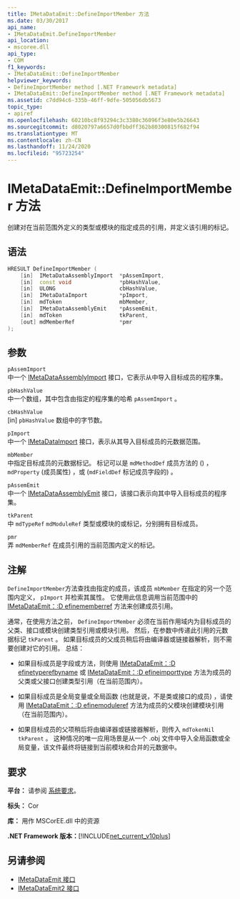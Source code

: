 ```yaml
---
title: IMetaDataEmit::DefineImportMember 方法
ms.date: 03/30/2017
api_name:
- IMetaDataEmit.DefineImportMember
api_location:
- mscoree.dll
api_type:
- COM
f1_keywords:
- IMetaDataEmit::DefineImportMember
helpviewer_keywords:
- DefineImportMember method [.NET Framework metadata]
- IMetaDataEmit::DefineImportMember method [.NET Framework metadata]
ms.assetid: c7dd94c6-335b-46ff-9dfe-505056db5673
topic_type:
- apiref
ms.openlocfilehash: 60210bc8f93294c3c3380c36096f3e80e5b26643
ms.sourcegitcommit: d8020797a6657d0fbbdff362b80300815f682f94
ms.translationtype: MT
ms.contentlocale: zh-CN
ms.lasthandoff: 11/24/2020
ms.locfileid: "95723254"
---
```

# <a name="imetadataemitdefineimportmember-method"></a>IMetaDataEmit::DefineImportMember 方法

创建对在当前范围外定义的类型或模块的指定成员的引用，并定义该引用的标记。  
  
## <a name="syntax"></a>语法  
  
```cpp  
HRESULT DefineImportMember (
    [in]  IMetaDataAssemblyImport  *pAssemImport,
    [in]  const void               *pbHashValue,
    [in]  ULONG                    cbHashValue,  
    [in]  IMetaDataImport          *pImport,
    [in]  mdToken                  mbMember,
    [in]  IMetaDataAssemblyEmit    *pAssemEmit,
    [in]  mdToken                  tkParent,
    [out] mdMemberRef              *pmr
);  
```  
  
## <a name="parameters"></a>参数  

 `pAssemImport`  
 中一个 [IMetaDataAssemblyImport](imetadataassemblyimport-interface.md) 接口，它表示从中导入目标成员的程序集。  
  
 `pbHashValue`  
 中一个数组，其中包含由指定的程序集的哈希 `pAssemImport` 。  
  
 `cbHashValue`  
 [in] `pbHashValue` 数组中的字节数。  
  
 `pImport`  
 中一个 [IMetaDataImport](imetadataimport-interface.md) 接口，表示从其导入目标成员的元数据范围。  
  
 `mbMember`  
 中指定目标成员的元数据标记。 标记可以是 `mdMethodDef` 成员方法的 () ， `mdProperty` (成员属性) ，或 (`mdFieldDef` 标记成员字段的) 。  
  
 `pAssemEmit`  
 中一个 [IMetaDataAssemblyEmit](imetadataassemblyemit-interface.md) 接口，该接口表示向其中导入目标成员的程序集。  
  
 `tkParent`  
 中 `mdTypeRef` `mdModuleRef` 类型或模块的或标记，分别拥有目标成员。  
  
 `pmr`  
 弄 `mdMemberRef` 在成员引用的当前范围内定义的标记。  
  
## <a name="remarks"></a>注解  

 `DefineImportMember`方法查找由指定的成员，该成员 `mbMember` 在指定的另一个范围内定义， `pImport` 并检索其属性。 它使用此信息调用当前范围中的 [IMetaDataEmit：:D efinememberref](imetadataemit-definememberref-method.md) 方法来创建成员引用。  
  
 通常，在使用方法之前， `DefineImportMember` 必须在当前作用域内为目标成员的父类、接口或模块创建类型引用或模块引用。 然后，在参数中传递此引用的元数据标记 `tkParent` 。 如果目标成员的父成员稍后将由编译器或链接器解析，则不需要创建对它的引用。 总结：  
  
- 如果目标成员是字段或方法，则使用 [IMetaDataEmit：:D efinetyperefbyname](imetadataemit-definetyperefbyname-method.md) 或 [IMetaDataEmit：:D efineimporttype](imetadataemit-defineimporttype-method.md) 方法为成员的父类或父接口创建类型引用（在当前范围内）。  
  
- 如果目标成员是全局变量或全局函数 (也就是说，不是类或接口的成员) ，请使用 [IMetaDataEmit：:D efinemoduleref](imetadataemit-definemoduleref-method.md) 方法为成员的父模块创建模块引用（在当前范围内）。  
  
- 如果目标成员的父项稍后将由编译器或链接器解析，则传入 `mdTokenNil` `tkParent` 。 这种情况的唯一应用场景是从一个 .obj 文件中导入全局函数或全局变量，该文件最终将链接到当前模块和合并的元数据中。  
  
## <a name="requirements"></a>要求  

 **平台：** 请参阅 [系统要求](../../get-started/system-requirements.md)。  
  
 **标头：** Cor  
  
 **库：** 用作 MSCorEE.dll 中的资源  
  
 **.NET Framework 版本：**[!INCLUDE[net_current_v10plus](../../../../includes/net-current-v10plus-md.md)]  
  
## <a name="see-also"></a>另请参阅

- [IMetaDataEmit 接口](imetadataemit-interface.md)
- [IMetaDataEmit2 接口](imetadataemit2-interface.md)
